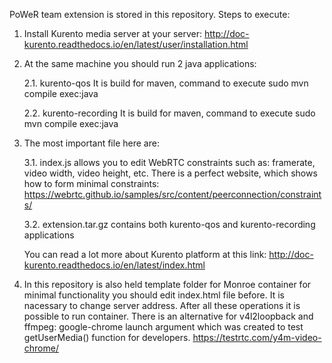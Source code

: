PoWeR team extension is stored in this repository.
Steps to execute:
1.	Install Kurento media server at your server: http://doc-kurento.readthedocs.io/en/latest/user/installation.html
2.	At the same machine you should run 2 java applications:

      2.1. 	kurento-qos It is build for maven, command to execute sudo mvn compile exec:java 

      2.2. 	kurento-recording It is build for maven, command to execute sudo mvn compile exec:java
   
3.    The most important file here are:

      3.1.  index.js allows you to edit WebRTC constraints such as: framerate, video width, video height, etc. There is a perfect website, which shows how to form minimal constraints: https://webrtc.github.io/samples/src/content/peerconnection/constraints/

      3.2.  extension.tar.gz contains both kurento-qos and kurento-recording applications

      You can read a lot more about Kurento platform at this link:
      http://doc-kurento.readthedocs.io/en/latest/index.html


4.	In this repository is also held template folder for Monroe container for minimal functionality you should edit index.html file before. It is nacessary to change server address.
After all these operations it is possible to run container.
There is an alternative for v4l2loopback and ffmpeg: google-chrome launch argument which was created to test getUserMedia() function for developers. https://testrtc.com/y4m-video-chrome/

